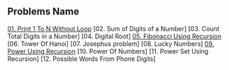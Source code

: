 ## Problems Name
[01. Print 1 To N Without Loop](01.Print_1_To_N_Without_Loop.md)
[02. Sum of Digits of a Number]
[03. Count Total Digits in a Number]
[04. Digital Root]
[05. Fibonacci Using Recursion](05.Fibonacci_Using_Recursion.md)
[06. Tower Of Hanoi]
[07. Josephus problem]
[08. Lucky Numbers]
[09. Power Using Recursion](09.Power_Using_Recursion.md)
[10. Power Of Numbers]
[11. Power Set Using Recursion]
[12. Possible Words From Phone Digits]
